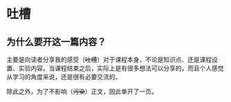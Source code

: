 # 吐槽

## 为什么要开这一篇内容？

主要是向读者分享我的感受（~~吐槽~~）对于课程本身，不论是知识点、还是课程设置、实验内容，当课程结束之后，实际上是有很多想法可以分享的，而且个人感觉从学习的角度来说，还是很有必要交流的。

除此之外，为了不影响（~~污染~~）正文，因此单开了一页。